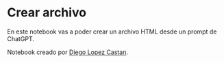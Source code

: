 # Crear archivo 
En este notebook vas a poder crear un archivo HTML desde un prompt de ChatGPT.

Notebook creado por [Diego Lopez Castan](https://www.diegolopezcastan.com/).